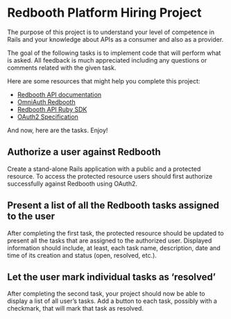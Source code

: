# Redbooth Platform Hiring Project

The purpose of this project is to understand your level of competence in Rails and your knowledge about APIs as a consumer and also as a provider.

The goal of the following tasks is to implement code that will perform what is asked. All feedback is much appreciated including any questions or comments related with the given task.

Here are some resources that might help you complete this project:

* [Redbooth API documentation](https://redbooth.com/api/)
* [OmniAuth Redbooth](https://github.com/teambox/omniauth-redbooth)
* [Redbooth API Ruby SDK](https://github.com/teambox/redbooth-ruby)
* [OAuth2 Specification](http://oauth.net/2/)

And now, here are the tasks. Enjoy!

## Authorize a user against Redbooth

Create a stand-alone Rails application with a public and a protected resource. To access the protected resource users should first authorize successfully against Redbooth using OAuth2.

## Present a list of all the Redbooth tasks assigned to the user

After completing the first task, the protected resource should be updated to present all the tasks that are assigned to the authorized user. Displayed information should include, at least, each task name, description, date and time of its creation and status (open, resolved, etc.).

## Let the user mark individual tasks as ‘resolved’

After completing the second task, your project should now be able to display a list of all user’s tasks. Add a button to each task, possibly with a checkmark, that will mark that task as resolved.

